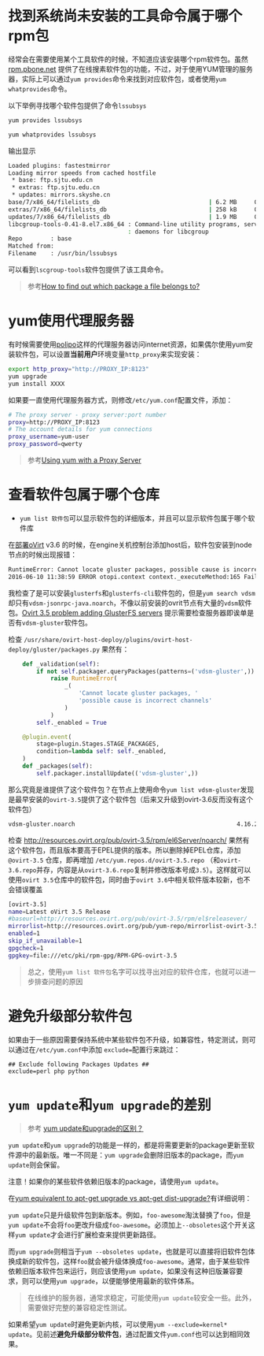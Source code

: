 # 找到系统尚未安装的工具命令属于哪个rpm包

经常会在需要使用某个工具软件的时候，不知道应该安装哪个rpm软件包。虽然 [rpm.pbone.net](http://rpm.pbone.net/) 提供了在线搜素软件包的功能，不过，对于使用YUM管理的服务器，实际上可以通过`yum provides`命令来找到对应软件包，或者使用`yum whatprovides`命令。

以下举例寻找哪个软件包提供了命令`lssubsys`

```bash
yum provides lssubsys

yum whatprovides lssubsys
```

输出显示

```bash
Loaded plugins: fastestmirror
Loading mirror speeds from cached hostfile
 * base: ftp.sjtu.edu.cn
 * extras: ftp.sjtu.edu.cn
 * updates: mirrors.skyshe.cn
base/7/x86_64/filelists_db                               | 6.2 MB     00:11
extras/7/x86_64/filelists_db                             | 258 kB     00:01
updates/7/x86_64/filelists_db                            | 1.9 MB     00:04
libcgroup-tools-0.41-8.el7.x86_64 : Command-line utility programs, services and
                                  : daemons for libcgroup
Repo        : base
Matched from:
Filename    : /usr/bin/lssubsys
```

可以看到`lscgroup-tools`软件包提供了该工具命令。

> 参考[How to find out which package a file belongs to?](http://unix.stackexchange.com/questions/4705/how-to-find-out-which-package-a-file-belongs-to)

# yum使用代理服务器

有时候需要使用[polipo](../../../../service/proxy/polipo.md)这样的代理服务器访问internet资源，如果偶尔使用yum安装软件包，可以设置**当前用户**环境变量`http_proxy`来实现安装：

```bash
export http_proxy="http://PROXY_IP:8123"
yum upgrade
yum install XXXX
```

如果要一直使用代理服务器方式，则修改`/etc/yum.conf`配置文件，添加：

```bash
# The proxy server - proxy server:port number
proxy=http://PROXY_IP:8123
# The account details for yum connections
proxy_username=yum-user
proxy_password=qwerty
```

> 参考[Using yum with a Proxy Server](https://www.centos.org/docs/5/html/yum/sn-yum-proxy-server.html)

# 查看软件包属于哪个仓库

* `yum list 软件包`可以显示软件包的详细版本，并且可以显示软件包属于哪个软件库

在[部署oVirt](../../../../iaas/ovirt/deploy_ovirt.md) v3.6 的时候，在engine关机控制台添加host后，软件包安装到node节点的时候出现报错：

```bash
RuntimeError: Cannot locate gluster packages, possible cause is incorrect channels
2016-06-10 11:38:59 ERROR otopi.context context._executeMethod:165 Failed to execute stage 'Setup validation': Cannot locate gluster packages, possible cause is incorrect channels
```

我检查了是可以安装`glusterfs`和`glusterfs-cli`软件包的，但是`yum search vdsm`却只有`vdsm-jsonrpc-java.noarch`，不像以前安装的ovrit节点有大量的`vdsm`软件包。[Ovirt 3.5 problem adding GlusterFS servers](http://permalink.gmane.org/gmane.comp.emulators.ovirt.user/26370) 提示需要检查服务器即诶单是否有`vdsm-gluster`软件包。

检查 `/usr/share/ovirt-host-deploy/plugins/ovirt-host-deploy/gluster/packages.py` 果然有：

```python
    def _validation(self):
        if not self.packager.queryPackages(patterns=('vdsm-gluster',)):
            raise RuntimeError(
                _(
                    'Cannot locate gluster packages, '
                    'possible cause is incorrect channels'
                )
            )
        self._enabled = True

    @plugin.event(
        stage=plugin.Stages.STAGE_PACKAGES,
        condition=lambda self: self._enabled,
    )
    def _packages(self):
        self.packager.installUpdate(('vdsm-gluster',))
```

那么究竟是谁提供了这个软件包？在节点上使用命令`yum list vdsm-gluster`发现是最早安装的`ovirt-3.5`提供了这个软件包（后来又升级到ovirt-3.6反而没有这个软件包）

```bash
vdsm-gluster.noarch                                              4.16.26-0.el6                                               @ovirt-3.5
```

检查 http://resources.ovirt.org/pub/ovirt-3.5/rpm/el6Server/noarch/ 果然有这个软件包，而且版本要高于EPEL提供的版本。所以删除掉EPEL仓库，添加 `@ovirt-3.5` 仓库，即再增加 `/etc/yum.repos.d/ovirt-3.5.repo` （和`ovirt-3.6.repo`并存，内容是从`ovirt-3.6.repo`复制并修改版本号成`3.5`）。这样就可以使用`ovirt 3.5`仓库中的软件包，同时由于`ovirt 3.6`中相关软件版本较新，也不会错误覆盖

```bash
[ovirt-3.5]
name=Latest oVirt 3.5 Release
#baseurl=http://resources.ovirt.org/pub/ovirt-3.5/rpm/el$releasever/
mirrorlist=http://resources.ovirt.org/pub/yum-repo/mirrorlist-ovirt-3.5-el$releasever
enabled=1
skip_if_unavailable=1
gpgcheck=1
gpgkey=file:///etc/pki/rpm-gpg/RPM-GPG-ovirt-3.5
```

> 总之，使用`yum list 软件包`名字可以找寻出对应的软件仓库，也就可以进一步排查问题的原因

# 避免升级部分软件包

如果由于一些原因需要保持系统中某些软件包不升级，如兼容性，特定测试，则可以通过在`/etc/yum.conf`中添加 `exclude=`配置行来跳过：

```
## Exclude following Packages Updates ##
exclude=perl php python
```

# `yum update`和`yum upgrade`的差别

> 参考 [yum update和upgrade的区别？](https://segmentfault.com/q/1010000008228111)

`yum update`和`yum upgrade`的功能是一样的，都是将需要更新的package更新至软件源中的最新版。唯一不同是：`yum upgrade`会删除旧版本的package，而`yum update`则会保留。

注意！如果你的某些软件依赖旧版本的package，请使用`yum update`。

在[yum equivalent to apt-get upgrade vs apt-get dist-upgrade?](https://serverfault.com/questions/298146/yum-equivalent-to-apt-get-upgrade-vs-apt-get-dist-upgrade/298158#298158)有详细说明：

`yum update`只是升级软件包到新版本。例如，`foo-awesome`淘汰替换了`foo`，但是`yum update`不会将`foo`更改升级成`foo-awesome`。必须加上`--obsoletes`这个开关这样`yum update`才会进行扩展检查来提供更新路径。

而`yum upgrade`则相当于`yum --obsoletes update`，也就是可以直接将旧软件包体换成新的软件包，这样`foo`就会被升级体换成`foo-awesome`。通常，由于某些软件依赖旧版本软件包来运行，则应该使用`yum update`，如果没有这种旧版兼容要求，则可以使用`yum upgrade`，以便能够使用最新的软件体系。

> 在线维护的服务器，通常求稳定，可能使用`yum update`较安全一些。此外，需要做好完整的兼容稳定性测试。

如果希望`yum update`时避免更新内核，可以使用`yum --exclude=kernel* update`。见前述**避免升级部分软件包**，通过配置文件`yum.conf`也可以达到相同效果。